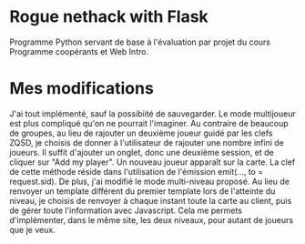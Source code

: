 # Rogue nethack with Flask

Programme Python servant de base à l'évaluation par projet du cours Programme coopérants et Web Intro. 



# Mes modifications 
J'ai tout implémenté, sauf la possibiité de sauvegarder. 
Le mode multijoueur est plus compliqué qu'on ne pourrait l'imaginer. Au contraire de beaucoup de groupes, au lieu de rajouter un deuxième joueur guidé par les clefs ZQSD, je choisis de donner à l'utilisateur de rajouter une nombre infini de joueurs. Il suffit d'ajouter un onglet, donc une deuxième session, et de cliquer sur "Add my player". Un nouveau joueur apparaît sur la carte. La clef de cette méthode réside dans l'utilisation de l'émission emit(..., to = request.sid). 
De plus, j'ai modifié le mode multi-niveau proposé. Au lieu de renvoyer un template différent du premier template lors de l'atteinte du niveau, je choisis de renvoyer à chaque instant toute la carte au client, puis de gérer toute l'information avec Javascript. Cela me permets d'implémenter, dans le même site, les deux niveaux, pour autant de joueurs que je veux. 





